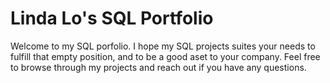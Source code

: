 # Linda Lo's SQL Portfolio 

Welcome to my SQL porfolio. I hope my SQL projects suites your needs to fulfill that empty position, and to be a good aset to your company. Feel free to browse through my projects and reach out if you have any questions.    
